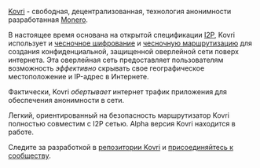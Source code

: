[Kovri](https://getmonero.org/resources/moneropedia/kovri.html) - свободная, децентрализованная, технология анонимности разработанная [Monero](https://getmonero.org).

В настоящее время основана на открытой спецификации [I2P](https://getmonero.org/resources/moneropedia/i2p.html), Kovri использует и [чесночное шифрование](https://getmonero.org/resources/moneropedia/garlic-encryption.html) и [чесночную маршрутизацию](https://getmonero.org/resources/moneropedia/garlic-routing.html) для создания конфиденциальной, защищенной оверлейной сети поверх интернета. Эта оверлейная сеть предоставляет пользователям возможность *эффективно* скрывать свое географическое местоположение и IP-адрес в Интернете.

Фактически, Kovri *обертывает* интернет трафик приложения для обеспечения анонимности в сети.

Легкий, ориентированный на безопасность маршрутизатор Kovri полностью совместим с I2P сетью. Alpha версия Kovri находится в работе.

Следите за разработкой в [репозитории Kovri](https://github.com/byterubpay/kovri#downloads) и [присоединяйтесь к сообществу](https://github.com/byterubpay/kovri#contact).

